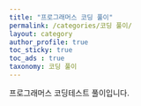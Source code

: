 ```yaml
---
title: "프로그래머스 코딩 풀이"
permalink: /categories/코딩 풀이/
layout: category
author_profile: true
toc_sticky: true
toc_ads : true
taxonomy: 코딩 풀이
---
```


프로그래머스 코딩테스트 풀이입니다.
